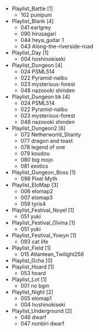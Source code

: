 + Playlist_Battle               [1]
	+ 102 punipuni
+ Playlist_Blank                [4]
	+ 041 earlgrey
	+ 090 hirusagari
	+ 044 heya_guitar 1
	+ 043 Along-the-riverside-road
+ Playlist_Day                  [1]
	+ 004 hoshinokiseki
+ Playlist_Dungeon              [4]
	+ 024 PSML514
	+ 022 Pyramid-naibu
	+ 023 mysterious-forest
	+ 048 nazoooki shinden
+ Playlist_Dungeon bk           [4]
	+ 024 PSML514
	+ 022 Pyramid-naibu
	+ 023 mysterious-forest
	+ 048 nazoooki shinden
+ Playlist_Dungeon2             [6]
	+ 072 Netherworld_Shanty
	+ 077 dragon and toast
	+ 078 legend of one
	+ 079 koudou
	+ 080 big mojo
	+ 081 exotics
+ Playlist_Dungeon_Boss         [1]
	+ 098 Pixel Myth
+ Playlist_EloMap               [3]
	+ 006 elomap2
	+ 007 elomap3
	+ 059 tyris4
+ Playlist_Festival_Noyel       [1]
	+ 051 yuki
+ Playlist_Festival_Olvina      [1]
	+ 051 yuki
+ Playlist_Festival_Yowyn       [1]
	+ 093 cat life
+ Playlist_Field                [1]
	+ 015 Atlantean_Twilight256
+ Playlist_Gcha                 [0]
+ Playlist_Hoard                [1]
	+ 053 hoard
+ Playlist_Lot                  [1]
	+ 001 no bgm
+ Playlist_Night                [2]
	+ 005 elomap1
	+ 004 hoshinokiseki
+ Playlist_Underground          [2]
	+ 046 dwarf
	+ 047 nonbiri dwarf